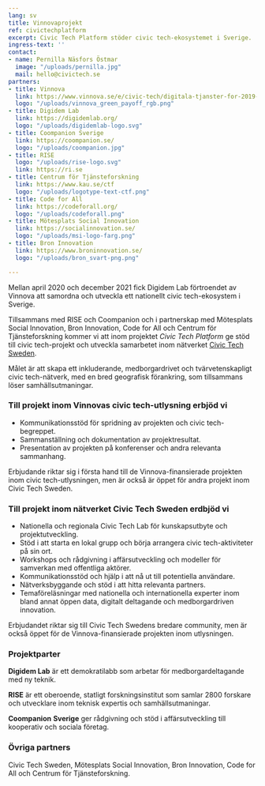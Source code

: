 ```yaml
---
lang: sv
title: Vinnovaprojekt
ref: civictechplatform
excerpt: Civic Tech Platform stöder civic tech-ekosystemet i Sverige.
ingress-text: ''
contact:
- name: Pernilla Näsfors Östmar
  image: "/uploads/pernilla.jpg"
  mail: hello@civictech.se
partners:
- title: Vinnova
  link: https://www.vinnova.se/e/civic-tech/digitala-tjanster-for-2019-04507/
  logo: "/uploads/vinnova_green_payoff_rgb.png"
- title: Digidem Lab
  link: https://digidemlab.org/
  logo: "/uploads/digidemlab-logo.svg"
- title: Coompanion Sverige
  link: https://coompanion.se/
  logo: "/uploads/coompanion.jpg"
- title: RISE
  logo: "/uploads/rise-logo.svg"
  link: https://ri.se
- title: Centrum för Tjänsteforskning
  link: https://www.kau.se/ctf
  logo: "/uploads/logotype-text-ctf.png"
- title: Code for All
  link: https://codeforall.org/
  logo: "/uploads/codeforall.png"
- title: Mötesplats Social Innovation
  link: https://socialinnovation.se/
  logo: "/uploads/msi-logo-farg.png"
- title: Bron Innovation
  link: https://www.broninnovation.se/
  logo: "/uploads/bron_svart-png.png"

---
```

Mellan april 2020 och december 2021 fick Digidem Lab förtroendet av Vinnova att samordna och utveckla ett nationellt civic tech-ekosystem i Sverige.

Tillsammans med RISE och Coompanion och i partnerskap med Mötesplats Social Innovation, Bron Innovation, Code for All och Centrum för Tjänsteforskning kommer vi att inom projektet _Civic Tech Platform_ ge stöd till civic tech-projekt och utveckla samarbetet inom nätverket [Civic Tech Sweden](https://civictech.se).

Målet är att skapa ett inkluderande, medborgardrivet och tvärvetenskapligt civic tech-nätverk, med en bred geografisk förankring, som tillsammans löser samhällsutmaningar.

### Till projekt inom Vinnovas civic tech-utlysning erbjöd vi

* Kommunikationsstöd för spridning av projekten och civic tech-begreppet.
* Sammanställning och dokumentation av projektresultat.
* Presentation av projekten på konferenser och andra relevanta sammanhang.

Erbjudande riktar sig i första hand till de Vinnova-finansierade projekten inom civic tech-utlysningen, men är också är öppet för andra projekt inom Civic Tech Sweden.

### Till projekt inom nätverket Civic Tech Sweden erdbjöd vi

* Nationella och regionala Civic Tech Lab för kunskapsutbyte och projektutveckling.
* Stöd i att starta en lokal grupp och börja arrangera civic tech-aktiviteter på sin ort.
* Workshops och rådgivning i affärsutveckling och modeller för samverkan med offentliga aktörer.
* Kommunikationsstöd och hjälp i att nå ut till potentiella användare.
* Nätverksbyggande och stöd i att hitta relevanta partners.
* Temaföreläsningar med nationella och internationella experter inom bland annat öppen data, digitalt deltagande och medborgardriven innovation.

Erbjudandet riktar sig till Civic Tech Swedens bredare community, men är också öppet för de Vinnova-finansierade projekten inom utlysningen.

### Projektparter

**Digidem Lab** är ett demokratilabb som arbetar för medborgardeltagande med ny teknik.

**RISE** är ett oberoende, statligt forskningsinstitut som samlar 2800 forskare och utvecklare inom teknisk expertis och samhällsutmaningar.

**Coompanion** **Sverige** ger rådgivning och stöd i affärsutveckling till kooperativ och sociala företag.

### Övriga partners

Civic Tech Sweden, Mötesplats Social Innovation, Bron Innovation, Code for All och Centrum för Tjänsteforskning.
